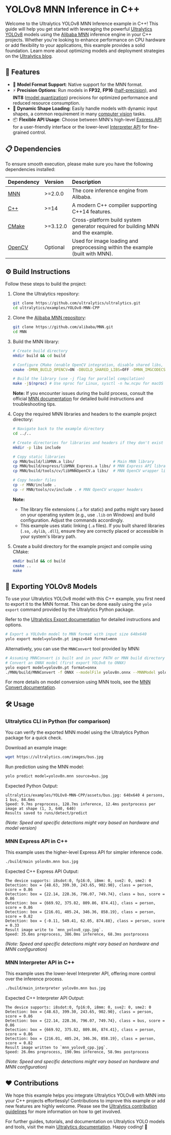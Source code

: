 # YOLOv8 MNN Inference in C++

Welcome to the Ultralytics YOLOv8 MNN Inference example in C++! This guide will help you get started with leveraging the powerful [Ultralytics YOLOv8](https://docs.ultralytics.com/models/yolov8/) models using the [Alibaba MNN](https://mnn-docs.readthedocs.io/en/latest/) inference engine in your C++ projects. Whether you're looking to enhance performance on CPU hardware or add flexibility to your applications, this example provides a solid foundation. Learn more about optimizing models and deployment strategies on the [Ultralytics blog](https://www.ultralytics.com/blog/).

## 🌟 Features

- 🚀 **Model Format Support**: Native support for the MNN format.
- ⚡ **Precision Options**: Run models in **FP32**, **FP16** ([half-precision](https://www.ultralytics.com/glossary/half-precision/)), and **INT8** ([model quantization](https://www.ultralytics.com/glossary/model-quantization/)) precisions for optimized performance and reduced resource consumption.
- 🔄 **Dynamic Shape Loading**: Easily handle models with dynamic input shapes, a common requirement in many [computer vision](https://www.ultralytics.com/glossary/computer-vision-cv/) tasks.
- 📦 **Flexible API Usage**: Choose between MNN's high-level [Express API](https://github.com/alibaba/MNN) for a user-friendly interface or the lower-level [Interpreter API](https://mnn-docs.readthedocs.io/en/latest/cpp/Interpreter.html) for fine-grained control.

## 📋 Dependencies

To ensure smooth execution, please make sure you have the following dependencies installed:

| Dependency                                        | Version  | Description                                                                      |
| :------------------------------------------------ | :------- | :------------------------------------------------------------------------------- |
| [MNN](https://mnn-docs.readthedocs.io/en/latest/) | >=2.0.0  | The core inference engine from Alibaba.                                          |
| [C++](https://en.cppreference.com/w/)             | >=14     | A modern C++ compiler supporting C++14 features.                                 |
| [CMake](https://cmake.org/documentation/)         | >=3.12.0 | Cross-platform build system generator required for building MNN and the example. |
| [OpenCV](https://opencv.org/)                     | Optional | Used for image loading and preprocessing within the example (built with MNN).    |

## ⚙️ Build Instructions

Follow these steps to build the project:

1.  Clone the Ultralytics repository:

    ```bash
    git clone https://github.com/ultralytics/ultralytics.git
    cd ultralytics/examples/YOLOv8-MNN-CPP
    ```

2.  Clone the [Alibaba MNN repository](https://github.com/alibaba/MNN):

    ```bash
    git clone https://github.com/alibaba/MNN.git
    cd MNN
    ```

3.  Build the MNN library:

    ```bash
    # Create build directory
    mkdir build && cd build

    # Configure CMake (enable OpenCV integration, disable shared libs, enable image codecs)
    cmake -DMNN_BUILD_OPENCV=ON -DBUILD_SHARED_LIBS=OFF -DMNN_IMGCODECS=ON ..

    # Build the library (use -j flag for parallel compilation)
    make -j$(nproc) # Use nproc for Linux, sysctl -n hw.ncpu for macOS
    ```

    **Note:** If you encounter issues during the build process, consult the official [MNN documentation](https://mnn-docs.readthedocs.io/en/latest/) for detailed build instructions and troubleshooting tips.

4.  Copy the required MNN libraries and headers to the example project directory:

    ```bash
    # Navigate back to the example directory
    cd ../..

    # Create directories for libraries and headers if they don't exist
    mkdir -p libs include

    # Copy static libraries
    cp MNN/build/libMNN.a libs/                 # Main MNN library
    cp MNN/build/express/libMNN_Express.a libs/ # MNN Express API library
    cp MNN/build/tools/cv/libMNNOpenCV.a libs/  # MNN OpenCV wrapper library

    # Copy header files
    cp -r MNN/include .
    cp -r MNN/tools/cv/include . # MNN OpenCV wrapper headers
    ```

    **Note:**

    - The library file extensions (`.a` for static) and paths might vary based on your operating system (e.g., use `.lib` on Windows) and build configuration. Adjust the commands accordingly.
    - This example uses static linking (`.a` files). If you built shared libraries (`.so`, `.dylib`, `.dll`), ensure they are correctly placed or accessible in your system's library path.

5.  Create a build directory for the example project and compile using CMake:
    ```bash
    mkdir build && cd build
    cmake ..
    make
    ```

## 🔄 Exporting YOLOv8 Models

To use your Ultralytics YOLOv8 model with this C++ example, you first need to export it to the MNN format. This can be done easily using the `yolo export` command provided by the Ultralytics Python package.

Refer to the [Ultralytics Export documentation](https://docs.ultralytics.com/modes/export/) for detailed instructions and options.

```bash
# Export a YOLOv8n model to MNN format with input size 640x640
yolo export model=yolov8n.pt imgsz=640 format=mnn
```

Alternatively, you can use the `MNNConvert` tool provided by MNN:

```bash
# Assuming MNNConvert is built and in your PATH or MNN build directory
# Convert an ONNX model (first export YOLOv8 to ONNX)
yolo export model=yolov8n.pt format=onnx
./MNN/build/MNNConvert -f ONNX --modelFile yolov8n.onnx --MNNModel yolov8n.mnn --bizCode biz
```

For more details on model conversion using MNN tools, see the [MNN Convert documentation](https://mnn-docs.readthedocs.io/en/latest/tools/convert.html).

## 🛠️ Usage

### Ultralytics CLI in Python (for comparison)

You can verify the exported MNN model using the Ultralytics Python package for a quick check.

Download an example image:

```bash
wget https://ultralytics.com/images/bus.jpg
```

Run prediction using the MNN model:

```bash
yolo predict model=yolov8n.mnn source=bus.jpg
```

Expected Python Output:

```
ultralytics/examples/YOLOv8-MNN-CPP/assets/bus.jpg: 640x640 4 persons, 1 bus, 84.6ms
Speed: 9.7ms preprocess, 128.7ms inference, 12.4ms postprocess per image at shape (1, 3, 640, 640)
Results saved to runs/detect/predict
```

_(Note: Speed and specific detections might vary based on hardware and model version)_

### MNN Express API in C++

This example uses the higher-level Express API for simpler inference code.

```bash
./build/main yolov8n.mnn bus.jpg
```

Expected C++ Express API Output:

```
The device supports: i8sdot:0, fp16:0, i8mm: 0, sve2: 0, sme2: 0
Detection: box = {48.63, 399.30, 243.65, 902.90}, class = person, score = 0.86
Detection: box = {22.14, 228.36, 796.07, 749.74}, class = bus, score = 0.86
Detection: box = {669.92, 375.82, 809.86, 874.41}, class = person, score = 0.86
Detection: box = {216.01, 405.24, 346.36, 858.19}, class = person, score = 0.82
Detection: box = {-0.11, 549.41, 62.05, 874.88}, class = person, score = 0.33
Result image write to `mnn_yolov8_cpp.jpg`.
Speed: 35.6ms preprocess, 386.0ms inference, 68.3ms postprocess
```

_(Note: Speed and specific detections might vary based on hardware and MNN configuration)_

### MNN Interpreter API in C++

This example uses the lower-level Interpreter API, offering more control over the inference process.

```bash
./build/main_interpreter yolov8n.mnn bus.jpg
```

Expected C++ Interpreter API Output:

```
The device supports: i8sdot:0, fp16:0, i8mm: 0, sve2: 0, sme2: 0
Detection: box = {48.63, 399.30, 243.65, 902.90}, class = person, score = 0.86
Detection: box = {22.14, 228.36, 796.07, 749.74}, class = bus, score = 0.86
Detection: box = {669.92, 375.82, 809.86, 874.41}, class = person, score = 0.86
Detection: box = {216.01, 405.24, 346.36, 858.19}, class = person, score = 0.82
Result image written to `mnn_yolov8_cpp.jpg`.
Speed: 26.0ms preprocess, 190.9ms inference, 58.9ms postprocess
```

_(Note: Speed and specific detections might vary based on hardware and MNN configuration)_

## ❤️ Contributions

We hope this example helps you integrate Ultralytics YOLOv8 with MNN into your C++ projects effortlessly! Contributions to improve this example or add new features are highly welcome. Please see the [Ultralytics contribution guidelines](https://docs.ultralytics.com/help/contributing/) for more information on how to get involved.

For further guides, tutorials, and documentation on Ultralytics YOLO models and tools, visit the main [Ultralytics documentation](https://docs.ultralytics.com/). Happy coding! 🚀
